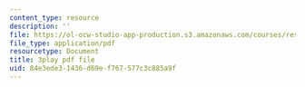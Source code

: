 ```yaml
---
content_type: resource
description: ''
file: https://ol-ocw-studio-app-production.s3.amazonaws.com/courses/res-18-006-calculus-revisited-single-variable-calculus-fall-2010/84e3ede31436d69ef767577c3c885a9f_dNyLGmiYQY0.pdf
file_type: application/pdf
resourcetype: Document
title: 3play pdf file
uid: 84e3ede3-1436-d69e-f767-577c3c885a9f
---
```

